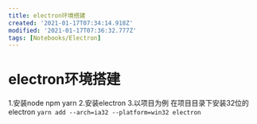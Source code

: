 ```yaml
---
title: electron环境搭建
created: '2021-01-17T07:34:14.918Z'
modified: '2021-01-17T07:36:32.777Z'
tags: [Notebooks/Electron]
---
```


# electron环境搭建
1.安装node npm yarn
2.安装electron
3.以项目为例
在项目目录下安装32位的electron
`yarn add --arch=ia32 --platform=win32 electron`
